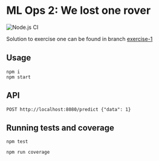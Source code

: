 # ML Ops 2: We lost one rover

![Node.js CI](https://github.com/saintedlama/ml-ops-on-mars/workflows/Node.js%20CI/badge.svg)

Solution to exercise one can be found in branch [exercise-1](https://github.com/saintedlama/ml-ops-on-mars/tree/exercise-1)

## Usage

```console
npm i
npm start
```

## API

```
POST http://localhost:8080/predict {"data": 1}
```

## Running tests and coverage

```console
npm test
```

```console
npm run coverage
```
